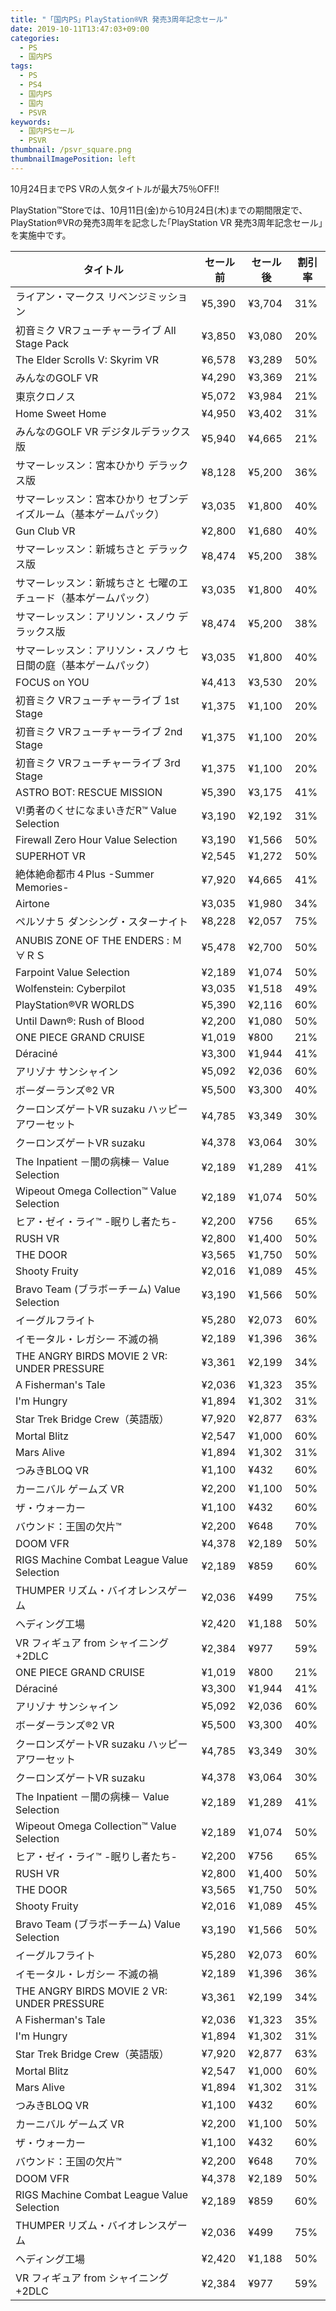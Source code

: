 ```yaml
---
title: "「国内PS」PlayStation®VR 発売3周年記念セール"
date: 2019-10-11T13:47:03+09:00
categories:
  - PS
  - 国内PS
tags:
  - PS
  - PS4
  - 国内PS
  - 国内
  - PSVR
keywords:
  - 国内PSセール
  - PSVR
thumbnail: /psvr_square.png
thumbnailImagePosition: left
---
```


10月24日までPS VRの人気タイトルが最大75％OFF!!

<!--more-->

PlayStation™Storeでは、10月11日(金)から10月24日(木)までの期間限定で、PlayStation®VRの発売3周年を記念した｢PlayStation VR 発売3周年記念セール｣を実施中です。


| タイトル                                                          | セール前 | セール後 | 割引率 |
| ----------------------------------------------------------------- | -------- | -------- | ------ |
| ライアン・マークス リベンジミッション                             | ¥5,390   | ¥3,704   | 31%    |
| 初音ミク VRフューチャーライブ All Stage Pack                      | ¥3,850   | ¥3,080   | 20%    |
| The Elder Scrolls V: Skyrim VR                                    | ¥6,578   | ¥3,289   | 50%    |
| みんなのGOLF VR                                                   | ¥4,290   | ¥3,369   | 21%    |
| 東京クロノス                                                      | ¥5,072   | ¥3,984   | 21%    |
| Home Sweet Home                                                   | ¥4,950   | ¥3,402   | 31%    |
| みんなのGOLF VR デジタルデラックス版                              | ¥5,940   | ¥4,665   | 21%    |
| サマーレッスン：宮本ひかり デラックス版                           | ¥8,128   | ¥5,200   | 36%    |
| サマーレッスン：宮本ひかり セブンデイズルーム（基本ゲームパック） | ¥3,035   | ¥1,800   | 40%    |
| Gun Club VR                                                       | ¥2,800   | ¥1,680   | 40%    |
| サマーレッスン：新城ちさと デラックス版                           | ¥8,474   | ¥5,200   | 38%    |
| サマーレッスン：新城ちさと 七曜のエチュード（基本ゲームパック）   | ¥3,035   | ¥1,800   | 40%    |
| サマーレッスン：アリソン・スノウ デラックス版                     | ¥8,474   | ¥5,200   | 38%    |
| サマーレッスン：アリソン・スノウ 七日間の庭（基本ゲームパック）   | ¥3,035   | ¥1,800   | 40%    |
| FOCUS on YOU                                                      | ¥4,413   | ¥3,530   | 20%    |
| 初音ミク VRフューチャーライブ 1st Stage                           | ¥1,375   | ¥1,100   | 20%    |
| 初音ミク VRフューチャーライブ 2nd Stage                           | ¥1,375   | ¥1,100   | 20%    |
| 初音ミク VRフューチャーライブ 3rd Stage                           | ¥1,375   | ¥1,100   | 20%    |
| ASTRO BOT: RESCUE MISSION                                         | ¥5,390   | ¥3,175   | 41%    |
| V!勇者のくせになまいきだR™ Value Selection                        | ¥3,190   | ¥2,192   | 31%    |
| Firewall Zero Hour Value Selection                                | ¥3,190   | ¥1,566   | 50%    |
| SUPERHOT VR                                                       | ¥2,545   | ¥1,272   | 50%    |
| 絶体絶命都市４Plus -Summer Memories-                              | ¥7,920   | ¥4,665   | 41%    |
| Airtone                                                           | ¥3,035   | ¥1,980   | 34%    |
| ペルソナ５ ダンシング・スターナイト                               | ¥8,228   | ¥2,057   | 75%    |
| ANUBIS ZONE OF THE ENDERS : Ｍ∀ＲＳ                               | ¥5,478   | ¥2,700   | 50%    |
| Farpoint Value Selection                                          | ¥2,189   | ¥1,074   | 50%    |
| Wolfenstein: Cyberpilot                                           | ¥3,035   | ¥1,518   | 49%    |
| PlayStation®VR WORLDS                                             | ¥5,390   | ¥2,116   | 60%    |
| Until Dawn®: Rush of Blood                                        | ¥2,200   | ¥1,080   | 50%    |
| ONE PIECE GRAND CRUISE                                            | ¥1,019   | ¥800     | 21%    |
| Déraciné                                                          | ¥3,300   | ¥1,944   | 41%    |
| アリゾナ サンシャイン                                             | ¥5,092   | ¥2,036   | 60%    |
| ボーダーランズ®2 VR                                               | ¥5,500   | ¥3,300   | 40%    |
| クーロンズゲートVR suzaku ハッピーアワーセット                    | ¥4,785   | ¥3,349   | 30%    |
| クーロンズゲートVR suzaku                                         | ¥4,378   | ¥3,064   | 30%    |
| The Inpatient －闇の病棟－ Value Selection                        | ¥2,189   | ¥1,289   | 41%    |
| Wipeout Omega Collection™ Value Selection                         | ¥2,189   | ¥1,074   | 50%    |
| ヒア・ゼイ・ライ™ -眠りし者たち-                                  | ¥2,200   | ¥756     | 65%    |
| RUSH VR                                                           | ¥2,800   | ¥1,400   | 50%    |
| THE DOOR                                                          | ¥3,565   | ¥1,750   | 50%    |
| Shooty Fruity                                                     | ¥2,016   | ¥1,089   | 45%    |
| Bravo Team (ブラボーチーム) Value Selection                       | ¥3,190   | ¥1,566   | 50%    |
| イーグルフライト                                                  | ¥5,280   | ¥2,073   | 60%    |
| イモータル・レガシー 不滅の禍                                     | ¥2,189   | ¥1,396   | 36%    |
| THE ANGRY BIRDS MOVIE 2 VR: UNDER PRESSURE                        | ¥3,361   | ¥2,199   | 34%    |
| A Fisherman's Tale                                                | ¥2,036   | ¥1,323   | 35%    |
| I'm Hungry                                                        | ¥1,894   | ¥1,302   | 31%    |
| Star Trek Bridge Crew（英語版）                                   | ¥7,920   | ¥2,877   | 63%    |
| Mortal Blitz                                                      | ¥2,547   | ¥1,000   | 60%    |
| Mars Alive                                                        | ¥1,894   | ¥1,302   | 31%    |
| つみきBLOQ VR                                                     | ¥1,100   | ¥432     | 60%    |
| カーニバル ゲームズ VR                                            | ¥2,200   | ¥1,100   | 50%    |
| ザ・ウォーカー                                                    | ¥1,100   | ¥432     | 60%    |
| バウンド：王国の欠片™                                             | ¥2,200   | ¥648     | 70%    |
| DOOM VFR                                                          | ¥4,378   | ¥2,189   | 50%    |
| RIGS Machine Combat League Value Selection                        | ¥2,189   | ¥859     | 60%    |
| THUMPER リズム・バイオレンスゲーム                                | ¥2,036   | ¥499     | 75%    |
| ヘディング工場                                                    | ¥2,420   | ¥1,188   | 50%    |
| VR フィギュア from シャイニング +2DLC                             | ¥2,384   | ¥977     | 59%    |
| ONE PIECE GRAND CRUISE                                            | ¥1,019   | ¥800     | 21%    |
| Déraciné                                                          | ¥3,300   | ¥1,944   | 41%    |
| アリゾナ サンシャイン                                             | ¥5,092   | ¥2,036   | 60%    |
| ボーダーランズ®2 VR                                               | ¥5,500   | ¥3,300   | 40%    |
| クーロンズゲートVR suzaku ハッピーアワーセット                    | ¥4,785   | ¥3,349   | 30%    |
| クーロンズゲートVR suzaku                                         | ¥4,378   | ¥3,064   | 30%    |
| The Inpatient －闇の病棟－ Value Selection                        | ¥2,189   | ¥1,289   | 41%    |
| Wipeout Omega Collection™ Value Selection                         | ¥2,189   | ¥1,074   | 50%    |
| ヒア・ゼイ・ライ™ -眠りし者たち-                                  | ¥2,200   | ¥756     | 65%    |
| RUSH VR                                                           | ¥2,800   | ¥1,400   | 50%    |
| THE DOOR                                                          | ¥3,565   | ¥1,750   | 50%    |
| Shooty Fruity                                                     | ¥2,016   | ¥1,089   | 45%    |
| Bravo Team (ブラボーチーム) Value Selection                       | ¥3,190   | ¥1,566   | 50%    |
| イーグルフライト                                                  | ¥5,280   | ¥2,073   | 60%    |
| イモータル・レガシー 不滅の禍                                     | ¥2,189   | ¥1,396   | 36%    |
| THE ANGRY BIRDS MOVIE 2 VR: UNDER PRESSURE                        | ¥3,361   | ¥2,199   | 34%    |
| A Fisherman's Tale                                                | ¥2,036   | ¥1,323   | 35%    |
| I'm Hungry                                                        | ¥1,894   | ¥1,302   | 31%    |
| Star Trek Bridge Crew（英語版）                                   | ¥7,920   | ¥2,877   | 63%    |
| Mortal Blitz                                                      | ¥2,547   | ¥1,000   | 60%    |
| Mars Alive                                                        | ¥1,894   | ¥1,302   | 31%    |
| つみきBLOQ VR                                                     | ¥1,100   | ¥432     | 60%    |
| カーニバル ゲームズ VR                                            | ¥2,200   | ¥1,100   | 50%    |
| ザ・ウォーカー                                                    | ¥1,100   | ¥432     | 60%    |
| バウンド：王国の欠片™                                             | ¥2,200   | ¥648     | 70%    |
| DOOM VFR                                                          | ¥4,378   | ¥2,189   | 50%    |
| RIGS Machine Combat League Value Selection                        | ¥2,189   | ¥859     | 60%    |
| THUMPER リズム・バイオレンスゲーム                                | ¥2,036   | ¥499     | 75%    |
| ヘディング工場                                                    | ¥2,420   | ¥1,188   | 50%    |
| VR フィギュア from シャイニング +2DLC                             | ¥2,384   | ¥977     | 59%    |
